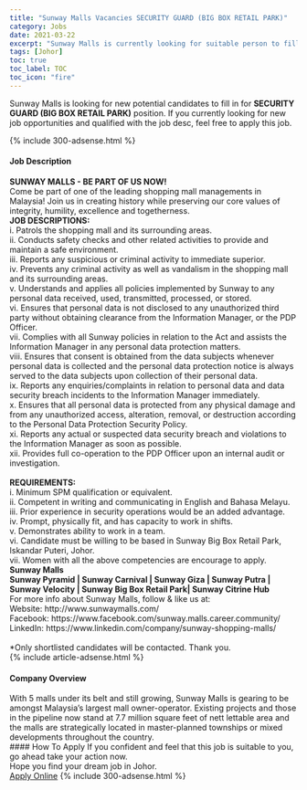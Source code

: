 ```yaml
---
title: "Sunway Malls Vacancies SECURITY GUARD (BIG BOX RETAIL PARK)" 
category: Jobs 
date: 2021-03-22 
excerpt: "Sunway Malls is currently looking for suitable person to fill in the SECURITY GUARD (BIG BOX RETAIL PARK) which based in Johor" 
tags: [Johor] 
toc: true 
toc_label: TOC 
toc_icon: "fire" 
--- 
```


<p>Sunway Malls is looking for new potential candidates to fill in for <b>SECURITY GUARD (BIG BOX RETAIL PARK)</b> position. If you currently looking for new job opportunities and qualified with the job desc, feel free to apply this job.
</p>{% include 300-adsense.html %} 
<div><div><h4>Job Description</h4></div><div><div><span><div><div><div><strong>SUNWAY MALLS - BE PART OF US NOW!</strong><br>Come be part of one of the leading shopping mall managements in Malaysia! Join us in creating history while preserving our core values of integrity, humility, excellence and togetherness.</div><div><strong>JOB DESCRIPTIONS:</strong><br>i. Patrols the shopping mall and its surrounding areas.<br>ii. Conducts safety checks and other related activities to provide and maintain a safe environment.<br>iii. Reports any suspicious or criminal activity to immediate superior.<br>iv. Prevents any criminal activity as well as vandalism in the shopping mall and its surrounding areas.<br>v. Understands and applies all policies implemented by Sunway to any personal data received, used, transmitted, processed, or stored.<br>vi. Ensures that personal data is not disclosed to any unauthorized third party without obtaining clearance from the Information Manager, or the PDP Officer.<br>vii. Complies with all Sunway policies in relation to the Act and assists the Information Manager in any personal data protection matters.<br>viii. Ensures that consent is obtained from the data subjects whenever personal data is collected and the personal data protection notice is always served to the data subjects upon collection of their personal data.<br>ix. Reports any enquiries/complaints in relation to personal data and data security breach incidents to the Information Manager immediately.<br>x. Ensures that all personal data is protected from any physical damage and from any unauthorized access, alteration, removal, or destruction according to the Personal Data Protection Security Policy.<br>xi. Reports any actual or suspected data security breach and violations to the Information Manager as soon as possible.<br>xii. Provides full co-operation to the PDP Officer upon an internal audit or investigation.<br><br><strong>REQUIREMENTS:</strong></div><div>i. Minimum SPM qualification or equivalent.<br>ii. Competent in writing and communicating in English and Bahasa Melayu.<br>iii. Prior experience in security operations would be an added advantage.<br>iv. Prompt, physically fit, and has capacity to work in shifts.<br>v. Demonstrates ability to work in a team.<br>vi. Candidate must be willing to be based in Sunway Big Box Retail Park, Iskandar Puteri, Johor.<br>vii. Women with all the above competencies are encourage to apply.</div><div><div><strong>Sunway Malls</strong></div><div><strong>Sunway Pyramid | Sunway Carnival | Sunway Giza | Sunway Putra | Sunway Velocity | Sunway Big Box Retail Park| Sunway Citrine Hub</strong></div><div>For more info about Sunway Malls, follow &amp; like us at:<br>Website: http://www.sunwaymalls.com/<br>Facebook: https://www.facebook.com/sunway.malls.career.community/<br>LinkedIn: https://www.linkedin.com/company/sunway-shopping-malls/<br><br>*Only shortlisted candidates will be contacted. Thank you.</div></div></div></div></span></div></div></div> 
{% include article-adsense.html %} 
<div><div><h4>Company Overview</h4></div><div><div><span><div><div>
<div>
		With 5 malls under its belt and still growing, Sunway Malls is gearing to be amongst Malaysia&#8217;s largest mall owner-operator. Existing projects and those in the pipeline now stand at 7.7 million square feet of nett lettable area and the malls are strategically located in master-planned townships or mixed developments throughout the country.</div>
</div></div></span></div></div></div> 
#### How To Apply 
If you confident and feel that this job is suitable to you, go ahead take your action now. <br/> 
Hope you find your dream job in Johor. <br/> 
<a href="https://www.jobstreet.com.my/en/job/security-guard-big-box-retail-park-4504991?jobId=jobstreet-my-job-4504991&" class="btn btn--info" target="_blank" rel="nofollow noopenner">Apply Online</a> 
{% include 300-adsense.html %} 